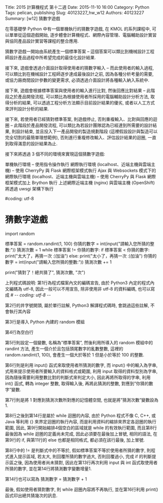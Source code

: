 Title: 2015 計算機程式 第十二週
Date: 2015-11-10 16:00
Category: Python
Tags: pelican, publishing
Slug: 40123227_hw_w12
Authors: 40123227
Summary:  [w12] 猜數字遊戲




在零基礎學 Python 中有一個單機執行的猜數字遊戲, 在 KMOL 的系列課程中, 可以單單從這個遊戲開始, 逐步體會計算機程式、網際內容管理、電腦輔助設計實習與協同產品設計實習等課程的整合應用.


猜數字遊戲一開始由系統產生一個標準答案 – 這個答案可以類比到機械設計工程師設計產品過程中所希望完成的最佳化設計結果.

接下來, 遊戲會透過介面設計取得使用者的猜數字輸入 – 而此使用者的輸入過程, 可以類比到在機械設計工程師逐步達成最後設計之前, 因為各種分析考量的需要, 或協力廠商間設計參數的變更需求, 必須透過介面設計將各種輸入納入系統中.

接下來, 遊戲會根據標準答案與使用者的輸入進行比對, 然後回應比對結果 – 此階段之於產品開發流程, 可以類比為根據使用者所採用的電腦輔助設計分析方法, 取得分析的結果, 可以透過工程分析方法顯示目前設計結果的優劣, 或者以人工方式來評判設計分析的結果.

接下來, 若使用者已經猜對標準答案, 則遊戲停止, 否則重複輸入、比對與回應的迴圈 – 此階段於產品開發流程, 可以類比為若設計團隊認為已經達到所需要的設計結果, 則設計結束, 並且投入下一產品開發的製造規劃階段 (這裡假設設計與製造可以完全切割的最簡單理想範例), 否則進行重複修改輸入、評估設計結果的迴圈, 一直到取得滿意的設計結果為止.

接下來將透過 3 個不同的環境來實現這個猜數字遊戲:

單機執行環境 – 使用指令操作執行
網際執行環境 (localhost、近端主機與雲端主機) – 使用 CherryPy 與 Flask 網際框架模式執行
Ajax 與 Websockets 模式下的網際執行環境 (localhost、近端主機與雲端主機) – 使用 CherryPy 與 Flask 網際框架模式加上 Brython 執行
上述網際近端主機 (nginx) 與雲端主機 (OpenShift) 將透過 uwsgi 架構下執行


#coding: utf-8
# 猜數字遊戲
import random
   
標準答案 = random.randint(1, 100)
你猜的數字 = int(input("請輸入您所猜的整數:"))
猜測次數 = 1
while 標準答案 != 你猜的數字:
    if 標準答案 < 你猜的數字:
        print("太大了，再猜一次 :)加油")
    else:
        print("太小了，再猜一次 :)加油")
    你猜的數字 = int(input("請輸入您所猜的整數:"))
    猜測次數 += 1
   
print("猜對了！總共猜了", 猜測次數, "次")


上列程式碼說明:
第1行為程式檔案內文的編碼宣告, 由於 Python3 內定的程式內文編碼為 utf-8, 因此一般可以不用宣告, 除非使用非 utf-8 的資料編碼, 也可以寫成 # -*- coding: utf-8 -*-

第2行的井字號開頭, 屬於單行註解, Python3 解譯程式碼時, 會跳過這些註解, 不會執行其內容

第3行是導入 Python 內建的 random 模組

第4行為空白行

第5行則設定一個變數, 名稱為”標準答案”, 然後利用所導入的 random 模組中的 randint 方法, 產生一個介於且包括頭尾數字的亂數整數, 這裡的 random.randint(1, 100), 會產生一個大於等於 1 但是小於等於 100 的整數.

第6行則是利用 input() 函式來取使用者所猜測的數字, 而 input() 中的輸入為字串, 式用來提示使用者所要輸入的資料格式或範圍, 利用 input 取得的資料型別為字串, 因為隨後需要利用整數比對的判斷式來判定大小, 因此再將所取得的字串, 利用 int() 函式, 轉為 integer 整數, 取得輸入後, 再將此猜測的整數, 對應到”你猜的數字”變數.

第7行則是將 1 對應到猜測次數所對應的記憶體空間, 也就是將”猜測次數”變數設為 1.

第8行之後到第14行是屬於 while 迴圈的內容, 由於 Python 程式不像 C, C++, 或 Java 等利用 {} 來界定迴圈的執行內容, 而是利用資料的縮排來界定各迴圈的執行範圍, 因此, 第9行開始縮排4個空白的區域就是 while 的有效執行範圍, 而且第8行最後因為 while 迴圈的定義尚未完成, 因此必須要在最後加上冒號, 相同的語法, 在第9行的 if, 與第11行的 else 也都是相同格式, 都必須在該行最後, 加上冒號.

第8行中的 != 是判斷式中的不等於, 假如標準答案不等於使用者所猜的數字, 則程式進入提示區域, 若太大, 則回覆所猜的數字過大, 否則回覆過小, 完成 if 的判斷提示區之後, 因為使用者尚未猜對, 因此在第13行再次利用 input 與 int 函式取使用者所猜的數字, 並在第14行將猜測數字變數增量1.

第14行也可以寫為 猜測數字 = 猜測數字 + 1

最後, 假如使用者猜對數字, 則 while 迴圈內容將不再執行, 並在第16行利用 print() 函式印出總共猜幾次的訊息.
